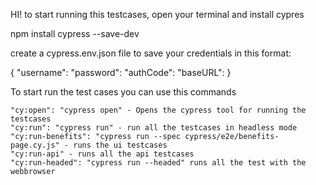 HI! to start running this testcases, open your terminal and install cypres 

npm install cypress --save-dev 

create a cypress.env.json file to save your credentials in this format:

{
  "username": 
  "password":
  "authCode":
  "baseURL": 
}



To start run the test cases you can use this commands 

    "cy:open": "cypress open" - Opens the cypress tool for running the testcases
    "cy:run": "cypress run" - run all the testcases in headless mode
    "cy:run-benefits": "cypress run --spec cypress/e2e/benefits-page.cy.js" - runs the ui testcases
    "cy:run-api" - runs all the api testcases
    "cy:run-headed": "cypress run --headed" runs all the test with the webbrowser